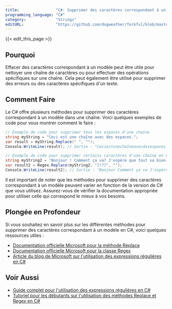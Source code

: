 ```yaml
---
title:                "C#: Supprimer des caractères correspondant à un modèle"
programming_language: "C#"
category:             "Strings"
editURL:              "https://github.com/dogweather/forkful/blob/master/content/fr/c-sharp/deleting-characters-matching-a-pattern.md"
---
```


{{< edit_this_page >}}

## Pourquoi
Effacer des caractères correspondant à un modèle peut être utile pour nettoyer une chaîne de caractères ou pour effectuer des opérations spécifiques sur une chaîne. Cela peut également être utilisé pour supprimer des erreurs ou des caractères spécifiques d'un texte.

## Comment Faire
Le C# offre plusieurs méthodes pour supprimer des caractères correspondant à un modèle dans une chaîne. Voici quelques exemples de code pour vous montrer comment le faire :

```C#
// Exemple de code pour supprimer tous les espaces d'une chaîne
string myString = "Ceci est une chaîne avec des espaces.";
var result = myString.Replace(" ", "");
Console.WriteLine(result); // Sortie : "Ceciestunechaîneavecdesespaces."

// Exemple de code pour supprimer certains caractères d'une chaîne en utilisant une expression régulière
string myString2 = "Bonjour ! Comment ça va? J'espère que tout va bien.";
var result2 = Regex.Replace(myString2, "[!?]", "");
Console.WriteLine(result2); // Sortie : "Bonjour Comment ça va J'espère que tout va bien."
```

Il est important de noter que les méthodes pour supprimer des caractères correspondant à un modèle peuvent varier en fonction de la version de C# que vous utilisez. Assurez-vous de vérifier la documentation appropriée pour utiliser celle qui correspond le mieux à vos besoins.

## Plongée en Profondeur
Si vous souhaitez en savoir plus sur les différentes méthodes pour supprimer des caractères correspondant à un modèle en C#, voici quelques ressources utiles :

- [Documentation officielle Microsoft pour la méthode Replace](https://docs.microsoft.com/en-us/dotnet/api/system.string.replace?view=netcore-3.1)
- [Documentation officielle Microsoft pour la classe Regex](https://docs.microsoft.com/en-us/dotnet/api/system.text.regularexpressions.regex?view=netcore-3.1)
- [Article du blog de Microsoft sur l'utilisation des expressions régulières en C#](https://devblogs.microsoft.com/aspnet/validating-the-content-of-asp-net-core-2-1-httprequests/)

## Voir Aussi
- [Guide complet pour l'utilisation des expressions régulières en C#](https://www.rexegg.com/regex-csharp.html)
- [Tutoriel pour les débutants sur l'utilisation des méthodes Replace et Regex en C#](https://www.sitesbay.com/csharp/csharp-string-Replace)